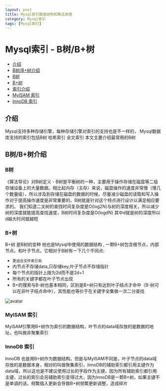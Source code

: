```yaml
---
layout: post
title: Mysql索引数据结构和算法原理
category: Mysql索引
tags: [Mysql索引]
---
```


# Mysql索引 - B树/B+树
- [介绍](#jieshao)
- [B树/B+树介绍](#person-ssl)
 - [B树](#ex)
 - [B+树](#defense)
- [索引介绍](#introduction)
 - [MylSAM 索引](#mylsam)
 - [InnoDB 索引](#innodb)
 

<a name="introduction"></a>
## 介绍
Mysql支持多种存储引擎，每种存储引擎对索引的支持也是不一样的， Mysql数据库支持的索引包括B树 哈希索引 全文索引 本文主要介绍最常用的B树

## B树/B+树介绍
### B树
《算法导论》对B树定义 - B树是平衡树的一种，主要用于操作存储在磁盘等二级存储设备上的大量数据。相比起内存（主存）来说，磁盘操作的速度非常慢（慢几个数量级），所以涉及到存储在磁盘的数据的时候，尽量减少磁盘的读取和写入操作对于提高操作速度是非常重要的。B树就是针对这个特点进行设计以满足相应要求的。
我们知道二叉树的查找时间复杂度是O(log2N)与树的深度相关，所以减少树的深度就能提高查找速度，B树时间复杂度是O(logdN) 其中d就是树的深度所以d越大时间就越短
### B+树
B+树 是B树的变种 他也是Mysql中使用的数据结构 , 一颗B+树包含根节点，内部节点，和叶子节点。它相对于B树有一下几个不同点:

 + `更适合文件索引系`
 + 内节点不存储data,只存储key,叶子节点不存储指针
 + 每个节点的指针上限为2d而不是2d+1
 + 所有的关键字都在叶子节点出现
 + B+的搜索与B-树也基本相同，区别是B+树只有达到叶子结点才命中（B-树可以在非叶子结点命中），其性能也等价于在关键字全集做一次二分查找
 
 
 ![avatar](http://blog.codinglabs.org/uploads/pictures/theory-of-mysql-index/3.png)
 
### MylSAM 索引
 MylSAM引擎用B+树作为索引的数据结构，叶节点的data域存放的是数据的地址，也叫做非聚集索引

### InnoDB 索引
 InnoDB 也是用B+树作为数据结构，但是与MylSAM不同是，叶子节点的data域存放的是数据本身，相对的叫做聚集索引，InnoDB的辅助索引都引用主键作为data域，所以这也是不建议使用过长的字段作为主键，因为所有辅助索引都引用主键，过长的索引会另辅助索引变得过大，因为InnoDB是一颗B+树，如果主键不是单调的话，频繁插入更新会导致B+树频繁更新调整，造成碎片